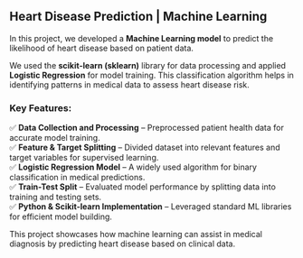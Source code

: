 ## **Heart Disease Prediction | Machine Learning**  

In this project, we developed a **Machine Learning model** to predict the likelihood of heart disease based on patient data.  

We used the **scikit-learn (sklearn)** library for data processing and applied **Logistic Regression** for model training. This classification algorithm helps in identifying patterns in medical data to assess heart disease risk.  

### **Key Features:**  
✅ **Data Collection and Processing** – Preprocessed patient health data for accurate model training.  
✅ **Feature & Target Splitting** – Divided dataset into relevant features and target variables for supervised learning.  
✅ **Logistic Regression Model** – A widely used algorithm for binary classification in medical predictions.  
✅ **Train-Test Split** – Evaluated model performance by splitting data into training and testing sets.  
✅ **Python & Scikit-learn Implementation** – Leveraged standard ML libraries for efficient model building.  

This project showcases how machine learning can assist in medical diagnosis by predicting heart disease based on clinical data.  
